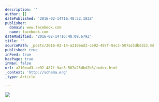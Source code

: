 ```yaml
---
description: ''
author: []
datePublished: '2016-02-14T16:48:52.183Z'
publisher:
  domain: www.facebook.com
  name: facebook.com
dateModified: '2016-02-14T16:48:09.679Z'
title: ''
sourcePath: _posts/2016-02-14-a210ead3-ce92-487f-9ac3-507a25dbd2b3.md
published: true
inFeed: true
hasPage: true
inNav: false
url: a210ead3-ce92-487f-9ac3-507a25dbd2b3/index.html
_context: 'http://schema.org'
_type: Article

---
```

![](https://scontent-arn2-1.xx.fbcdn.net/hphotos-xtp1/v/t1.0-9/11088245_897954630264147_3418599140347396383_n.jpg?oh=ec1f6a09c91422972a9f52996ae550be&oe=572315C4)